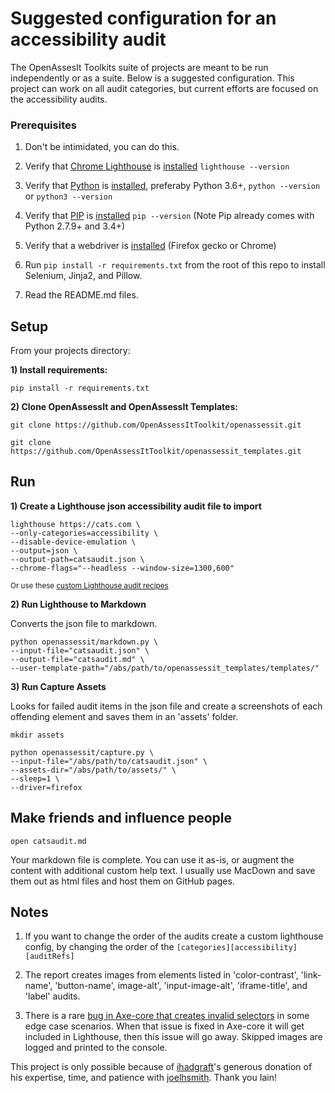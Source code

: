 # Suggested configuration for an accessibility audit
The OpenAssesIt Toolkits suite of projects are meant to be run independently or as a suite. Below is a suggested configuration. This project can work on all audit categories, but current efforts are focused on the accessibility audits.

### Prerequisites

1. Don't be intimidated, you can do this.

2. Verify that [Chrome Lighthouse](https://github.com/GoogleChrome/lighthouse/) is [installed](https://github.com/GoogleChrome/lighthouse#using-the-node-cli) `lighthouse --version`
3. Verify that [Python](https://www.python.org/) is [installed](https://realpython.com/installing-python/), preferaby Python 3.6+, `python --version` or `python3 --version`
4. Verify that [PIP](https://pypi.org/project/pip/) is [installed](https://www.makeuseof.com/tag/install-pip-for-python/) `pip --version` (Note Pip already comes with Python 2.7.9+ and 3.4+)
5. Verify that a webdriver is [installed](https://pypi.org/project/selenium/#drivers) (Firefox gecko or Chrome)
6. Run `pip install -r requirements.txt` from the root of this repo to install Selenium, Jinja2, and Pillow.
7. Read the README.md files.

## Setup

From your projects directory:

__1) Install requirements:__

```
pip install -r requirements.txt
```

__2) Clone OpenAssessIt and OpenAssessIt Templates:__

```
git clone https://github.com/OpenAssessItToolkit/openassessit.git
```
```
git clone https://github.com/OpenAssessItToolkit/openassessit_templates.git
```

## Run

__1) Create a Lighthouse json accessibility audit file to import__


```
lighthouse https://cats.com \
--only-categories=accessibility \
--disable-device-emulation \
--output=json \
--output-path=catsaudit.json \
--chrome-flags="--headless --window-size=1300,600"
```
<sub>Or use these [custom Lighthouse audit recipes](https://github.com/joelhsmith/audit_recipes)</sub>

__2) Run Lighthouse to Markdown__

Converts the json file to markdown.

```
python openassessit/markdown.py \
--input-file="catsaudit.json" \
--output-file="catsaudit.md" \
--user-template-path="/abs/path/to/openassessit_templates/templates/"
```

__3) Run Capture Assets__

Looks for failed audit items in the json file and create a screenshots of each offending element and saves them in an 'assets' folder.

```
mkdir assets
```

```
python openassessit/capture.py \
--input-file="/abs/path/to/catsaudit.json" \
--assets-dir="/abs/path/to/assets/" \
--sleep=1 \
--driver=firefox
```

## Make friends and influence people


```
open catsaudit.md
```

Your markdown file is complete. You can use it as-is, or augment the content with additional custom help text.  I usually use MacDown and save them out as html files and host them on GitHub pages.

## Notes

1. If you want to change the order of the audits create a custom lighthouse config, by changing the order of the `[categories][accessibility][auditRefs]`

1. The report creates images from elements listed in 'color-contrast', 'link-name', 'button-name', image-alt', 'input-image-alt', 'iframe-title', and 'label' audits.

2. There is a rare [bug in Axe-core that creates invalid selectors](https://github.com/dequelabs/axe-core/issues/1165) in some edge case scenarios. When that issue is fixed in Axe-core it will get included in Lighthouse, then this issue will go away. Skipped images are logged and printed to the console.

This project is only possible because of [ihadgraft](https://github.com/ihadgraft)'s generous donation of his expertise, time, and patience with [joelhsmith](https://github.com/joelhsmith).  Thank you Iain!
